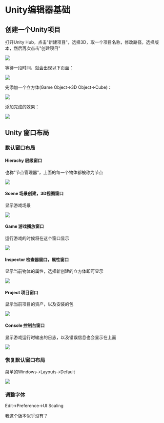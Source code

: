 # Unity编辑器基础

## 创建一个Unity项目

打开Unity Hub，点击"新建项目"，选择3D，取一个项目名称，修改路径，选择版本，然后再次点击"创建项目"

![](https://static.amekiri.com/images/2023-02-24_14-27.png)

等待一段时间，就会出现以下页面：

![](https://static.amekiri.com/images/2023-02-24_14-33.png)

先添加一个立方体(Game Object->3D Object->Cube)：

![](https://static.amekiri.com/images/2023-02-24_14-37.png)

添加完成的效果：

![](https://static.amekiri.com/images/2023-02-24_14-39.png)

## Unity 窗口布局

### 默认窗口布局

#### Hierachy 层级窗口

也称"节点管理器"，上面的每一个物体都被称为节点

![](https://static.amekiri.com/images/2023-02-24_14-43.png)

#### Scene 场景创建，3D视图窗口

显示游戏场景

![](https://static.amekiri.com/images/2023-02-24_14-45.png)

#### Game 游戏播放窗口

运行游戏的时候将在这个窗口显示

![](https://static.amekiri.com/images/2023-02-24_14-47.png)

#### Inspector 检查器窗口，属性窗口

显示当前物体的属性，选择新创建的立方体即可显示

![](https://static.amekiri.com/images/2023-02-24_14-50.png)

#### Project 项目窗口

显示当前项目的资产，以及安装的包

![](https://static.amekiri.com/images/2023-02-24_14-52.png)

#### Console 控制台窗口

显示游戏运行时输出的日志，以及错误信息也会显示在上面

![](https://static.amekiri.com/images/2023-02-24_14-56.png)

### 恢复默认窗口布局

菜单的Windows->Layouts->Default

![](https://static.amekiri.com/images/2023-02-24_15-00.png)

### 调整字体

Edit->Preference->UI Scaling

我这个版本似乎没有？